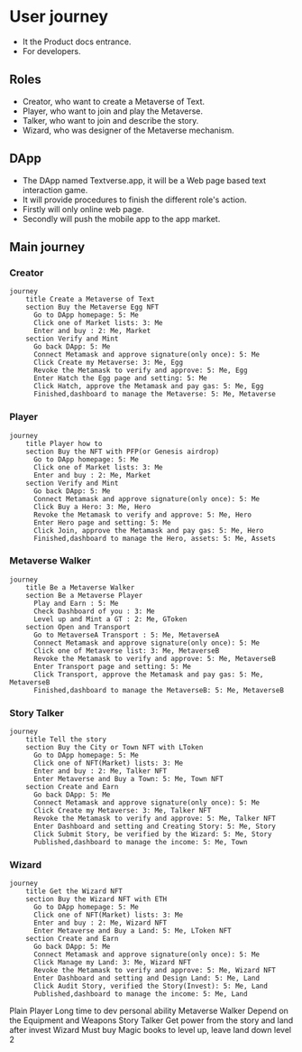 # User journey
+ It the Product docs entrance.
+ For developers.

## Roles
+ Creator, who want to create a Metaverse of Text.
+ Player, who want to join and play the Metaverse.
+ Talker, who want to join and describe the story.
+ Wizard, who was designer of the Metaverse mechanism.

## DApp
+ The DApp named Textverse.app, it will be a Web page based text interaction game.
+ It will provide procedures to finish the different role's action.
+ Firstly will only online web page.
+ Secondly will push the mobile app to the app market.

## Main journey
### Creator
```mermaid
journey
    title Create a Metaverse of Text
    section Buy the Metaverse Egg NFT
      Go to DApp homepage: 5: Me
      Click one of Market lists: 3: Me
      Enter and buy : 2: Me, Market
    section Verify and Mint
      Go back DApp: 5: Me
      Connect Metamask and approve signature(only once): 5: Me
      Click Create my Metaverse: 3: Me, Egg
      Revoke the Metamask to verify and approve: 5: Me, Egg
      Enter Hatch the Egg page and setting: 5: Me
      Click Hatch, approve the Metamask and pay gas: 5: Me, Egg
      Finished,dashboard to manage the Metaverse: 5: Me, Metaverse

```

### Player
```mermaid
journey
    title Player how to
    section Buy the NFT with PFP(or Genesis airdrop)
      Go to DApp homepage: 5: Me
      Click one of Market lists: 3: Me
      Enter and buy : 2: Me, Market
    section Verify and Mint
      Go back DApp: 5: Me
      Connect Metamask and approve signature(only once): 5: Me
      Click Buy a Hero: 3: Me, Hero
      Revoke the Metamask to verify and approve: 5: Me, Hero
      Enter Hero page and setting: 5: Me
      Click Join, approve the Metamask and pay gas: 5: Me, Hero
      Finished,dashboard to manage the Hero, assets: 5: Me, Assets
```
### Metaverse Walker
```mermaid
journey
    title Be a Metaverse Walker
    section Be a Metaverse Player 
      Play and Earn : 5: Me
      Check Dashboard of you : 3: Me
      Level up and Mint a GT : 2: Me, GToken
    section Open and Transport
      Go to MetaverseA Transport : 5: Me, MetaverseA
      Connect Metamask and approve signature(only once): 5: Me
      Click one of Metaverse list: 3: Me, MetaverseB
      Revoke the Metamask to verify and approve: 5: Me, MetaverseB
      Enter Transport page and setting: 5: Me
      Click Transport, approve the Metamask and pay gas: 5: Me, MetaverseB
      Finished,dashboard to manage the MetaverseB: 5: Me, MetaverseB

```
### Story Talker
```mermaid
journey
    title Tell the story
    section Buy the City or Town NFT with LToken
      Go to DApp homepage: 5: Me
      Click one of NFT(Market) lists: 3: Me
      Enter and buy : 2: Me, Talker NFT
      Enter Metaverse and Buy a Town: 5: Me, Town NFT
    section Create and Earn
      Go back DApp: 5: Me
      Connect Metamask and approve signature(only once): 5: Me
      Click Create my Metaverse: 3: Me, Talker NFT
      Revoke the Metamask to verify and approve: 5: Me, Talker NFT
      Enter Dashboard and setting and Creating Story: 5: Me, Story
      Click Submit Story, be verified by the Wizard: 5: Me, Story
      Published,dashboard to manage the income: 5: Me, Town
```
### Wizard
```mermaid
journey
    title Get the Wizard NFT
    section Buy the Wizard NFT with ETH
      Go to DApp homepage: 5: Me
      Click one of NFT(Market) lists: 3: Me
      Enter and buy : 2: Me, Wizard NFT
      Enter Metaverse and Buy a Land: 5: Me, LToken NFT
    section Create and Earn
      Go back DApp: 5: Me
      Connect Metamask and approve signature(only once): 5: Me
      Click Manage my Land: 3: Me, Wizard NFT
      Revoke the Metamask to verify and approve: 5: Me, Wizard NFT
      Enter Dashboard and setting and Design Land: 5: Me, Land
      Click Audit Story, verified the Story(Invest): 5: Me, Land
      Published,dashboard to manage the income: 5: Me, Land
```

Plain Player
Long time to dev personal ability
Metaverse Walker
Depend on the Equipment and Weapons
Story Talker
Get power from the story and land after invest
Wizard
Must buy Magic books to level up, leave land down level 2
